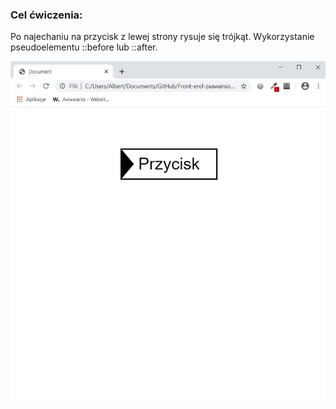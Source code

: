 <h3>Cel ćwiczenia:</h3>
<p>Po najechaniu na przycisk z lewej strony rysuje się trójkąt. Wykorzystanie pseudoelementu ::before lub ::after.</p>

<img src="Screenshot1.png" alt="Tu powinien być Screenshot1">

